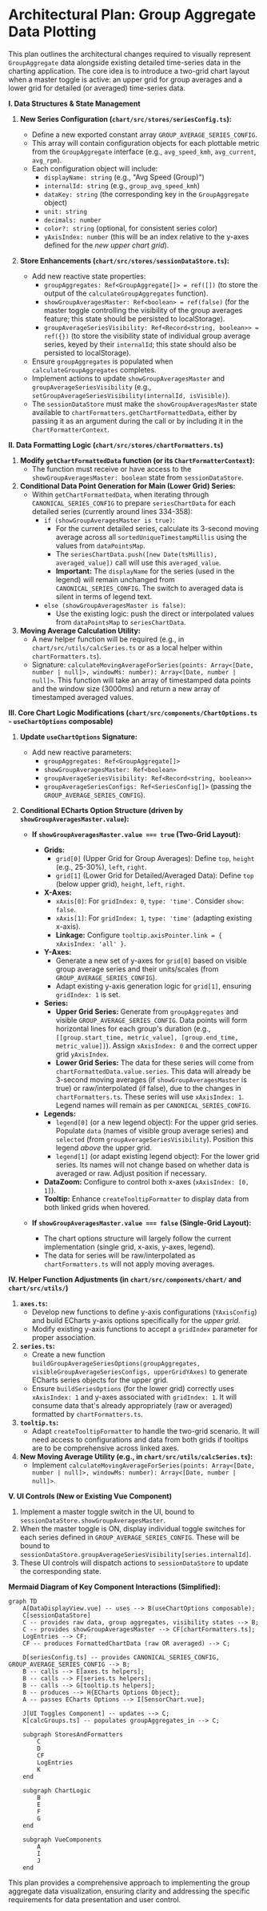 # Architectural Plan: Group Aggregate Data Plotting

This plan outlines the architectural changes required to visually represent `GroupAggregate` data alongside existing detailed time-series data in the charting application. The core idea is to introduce a two-grid chart layout when a master toggle is active: an upper grid for group averages and a lower grid for detailed (or averaged) time-series data.

**I. Data Structures & State Management**

1.  **New Series Configuration (`chart/src/stores/seriesConfig.ts`):**

    - Define a new exported constant array `GROUP_AVERAGE_SERIES_CONFIG`.
    - This array will contain configuration objects for each plottable metric from the `GroupAggregate` interface (e.g., `avg_speed_kmh`, `avg_current`, `avg_rpm`).
    - Each configuration object will include:
      - `displayName: string` (e.g., "Avg Speed (Group)")
      - `internalId: string` (e.g., `group_avg_speed_kmh`)
      - `dataKey: string` (the corresponding key in the `GroupAggregate` object)
      - `unit: string`
      - `decimals: number`
      - `color?: string` (optional, for consistent series color)
      - `yAxisIndex: number` (this will be an index relative to the y-axes defined for the _new upper chart grid_).

2.  **Store Enhancements (`chart/src/stores/sessionDataStore.ts`):**
    - Add new reactive state properties:
      - `groupAggregates: Ref<GroupAggregate[]> = ref([])` (to store the output of the `calculateGroupAggregates` function).
      - `showGroupAveragesMaster: Ref<boolean> = ref(false)` (for the master toggle controlling the visibility of the group averages feature; this state should be persisted to localStorage).
      - `groupAverageSeriesVisibility: Ref<Record<string, boolean>> = ref({})` (to store the visibility state of individual group average series, keyed by their `internalId`; this state should also be persisted to localStorage).
    - Ensure `groupAggregates` is populated when `calculateGroupAggregates` completes.
    - Implement actions to update `showGroupAveragesMaster` and `groupAverageSeriesVisibility` (e.g., `setGroupAverageSeriesVisibility(internalId, isVisible)`).
    - The `sessionDataStore` must make the `showGroupAveragesMaster` state available to `chartFormatters.getChartFormattedData`, either by passing it as an argument during the call or by including it in the `ChartFormatterContext`.

**II. Data Formatting Logic (`chart/src/stores/chartFormatters.ts`)**

1.  **Modify `getChartFormattedData` function (or its `ChartFormatterContext`):**
    - The function must receive or have access to the `showGroupAveragesMaster: boolean` state from `sessionDataStore`.
2.  **Conditional Data Point Generation for Main (Lower Grid) Series:**
    - Within `getChartFormattedData`, when iterating through `CANONICAL_SERIES_CONFIG` to prepare `seriesChartData` for each detailed series (currently around lines 334-358):
      - `if (showGroupAveragesMaster is true)`:
        - For the current detailed series, calculate its 3-second moving average across all `sortedUniqueTimestampMillis` using the values from `dataPointsMap`.
        - The `seriesChartData.push([new Date(tsMillis), averaged_value])` call will use this `averaged_value`.
        - **Important:** The `displayName` for the series (used in the legend) will remain unchanged from `CANONICAL_SERIES_CONFIG`. The switch to averaged data is silent in terms of legend text.
      - `else (showGroupAveragesMaster is false)`:
        - Use the existing logic: push the direct or interpolated values from `dataPointsMap` to `seriesChartData`.
3.  **Moving Average Calculation Utility:**
    - A new helper function will be required (e.g., in `chart/src/utils/calcSeries.ts` or as a local helper within `chartFormatters.ts`).
    - Signature: `calculateMovingAverageForSeries(points: Array<[Date, number | null]>, windowMs: number): Array<[Date, number | null]>`. This function will take an array of timestamped data points and the window size (3000ms) and return a new array of timestamped averaged values.

**III. Core Chart Logic Modifications (`chart/src/components/ChartOptions.ts` - `useChartOptions` composable)**

1.  **Update `useChartOptions` Signature:**
    - Add new reactive parameters:
      - `groupAggregates: Ref<GroupAggregate[]>`
      - `showGroupAveragesMaster: Ref<boolean>`
      - `groupAverageSeriesVisibility: Ref<Record<string, boolean>>`
      - `groupAverageSeriesConfigs: Ref<SeriesConfig[]>` (passing the `GROUP_AVERAGE_SERIES_CONFIG`).
2.  **Conditional ECharts Option Structure (driven by `showGroupAveragesMaster.value`):**

    - **If `showGroupAveragesMaster.value === true` (Two-Grid Layout):**

      - **Grids:**
        - `grid[0]` (Upper Grid for Group Averages): Define `top`, `height` (e.g., 25-30%), `left`, `right`.
        - `grid[1]` (Lower Grid for Detailed/Averaged Data): Define `top` (below upper grid), `height`, `left`, `right`.
      - **X-Axes:**
        - `xAxis[0]`: For `gridIndex: 0`, `type: 'time'`. Consider `show: false`.
        - `xAxis[1]`: For `gridIndex: 1`, `type: 'time'` (adapting existing x-axis).
        - **Linkage:** Configure `tooltip.axisPointer.link = { xAxisIndex: 'all' }`.
      - **Y-Axes:**
        - Generate a new set of y-axes for `grid[0]` based on visible group average series and their units/scales (from `GROUP_AVERAGE_SERIES_CONFIG`).
        - Adapt existing y-axis generation logic for `grid[1]`, ensuring `gridIndex: 1` is set.
      - **Series:**
        - **Upper Grid Series:** Generate from `groupAggregates` and visible `GROUP_AVERAGE_SERIES_CONFIG`. Data points will form horizontal lines for each group's duration (e.g., `[[group.start_time, metric_value], [group.end_time, metric_value]]`). Assign `xAxisIndex: 0` and the correct upper grid `yAxisIndex`.
        - **Lower Grid Series:** The data for these series will come from `chartFormattedData.value.series`. This data will already be 3-second moving averages (if `showGroupAveragesMaster` is true) or raw/interpolated (if false), due to the changes in `chartFormatters.ts`. These series will use `xAxisIndex: 1`. Legend names will remain as per `CANONICAL_SERIES_CONFIG`.
      - **Legends:**
        - `legend[0]` (or a new legend object): For the upper grid series. Populate `data` (names of visible group average series) and `selected` (from `groupAverageSeriesVisibility`). Position this legend _above_ the upper grid.
        - `legend[1]` (or adapt existing legend object): For the lower grid series. Its names will not change based on whether data is averaged or raw. Adjust position if necessary.
      - **DataZoom:** Configure to control both x-axes (`xAxisIndex: [0, 1]`).
      - **Tooltip:** Enhance `createTooltipFormatter` to display data from both linked grids when hovered.

    - **If `showGroupAveragesMaster.value === false` (Single-Grid Layout):**
      - The chart options structure will largely follow the current implementation (single grid, x-axis, y-axes, legend).
      - The data for series will be raw/interpolated as `chartFormatters.ts` will not apply moving averages.

**IV. Helper Function Adjustments (in `chart/src/components/chart/` and `chart/src/utils/`)**

1.  **`axes.ts`:**
    - Develop new functions to define y-axis configurations (`YAxisConfig`) and build ECharts y-axis options specifically for the _upper grid_.
    - Modify existing y-axis functions to accept a `gridIndex` parameter for proper association.
2.  **`series.ts`:**
    - Create a new function `buildGroupAverageSeriesOptions(groupAggregates, visibleGroupAverageSeriesConfigs, upperGridYAxes)` to generate ECharts series objects for the upper grid.
    - Ensure `buildSeriesOptions` (for the lower grid) correctly uses `xAxisIndex: 1` and y-axes associated with `gridIndex: 1`. It will consume data that's already appropriately (raw or averaged) formatted by `chartFormatters.ts`.
3.  **`tooltip.ts`:**
    - Adapt `createTooltipFormatter` to handle the two-grid scenario. It will need access to configurations and data from both grids if tooltips are to be comprehensive across linked axes.
4.  **New Moving Average Utility (e.g., in `chart/src/utils/calcSeries.ts`):**
    - Implement `calculateMovingAverageForSeries(points: Array<[Date, number | null]>, windowMs: number): Array<[Date, number | null]>`.

**V. UI Controls (New or Existing Vue Component)**

1.  Implement a master toggle switch in the UI, bound to `sessionDataStore.showGroupAveragesMaster`.
2.  When the master toggle is ON, display individual toggle switches for each series defined in `GROUP_AVERAGE_SERIES_CONFIG`. These will be bound to `sessionDataStore.groupAverageSeriesVisibility[series.internalId]`.
3.  These UI controls will dispatch actions to `sessionDataStore` to update the corresponding state.

**Mermaid Diagram of Key Component Interactions (Simplified):**

```mermaid
graph TD
    A[DataDisplayView.vue] -- uses --> B(useChartOptions composable);
    C[sessionDataStore]
    C -- provides raw data, group aggregates, visibility states --> B;
    C -- provides showGroupAveragesMaster --> CF[chartFormatters.ts];
    LogEntries --> CF;
    CF -- produces FormattedChartData (raw OR averaged) --> C;

    D[seriesConfig.ts] -- provides CANONICAL_SERIES_CONFIG, GROUP_AVERAGE_SERIES_CONFIG --> B;
    B -- calls --> E[axes.ts helpers];
    B -- calls --> F[series.ts helpers];
    B -- calls --> G[tooltip.ts helpers];
    B -- produces --> H{ECharts Options Object};
    A -- passes ECharts Options --> I[SensorChart.vue];

    J[UI Toggles Component] -- updates --> C;
    K[calcGroups.ts] -- populates groupAggregates_in --> C;

    subgraph StoresAndFormatters
        C
        D
        CF
        LogEntries
        K
    end

    subgraph ChartLogic
        B
        E
        F
        G
    end

    subgraph VueComponents
        A
        I
        J
    end
```

This plan provides a comprehensive approach to implementing the group aggregate data visualization, ensuring clarity and addressing the specific requirements for data presentation and user control.

